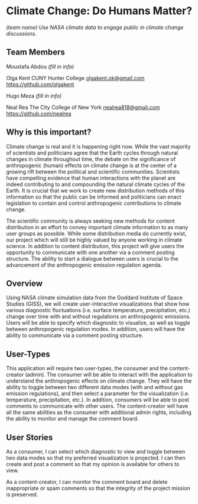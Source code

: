 # Climate Change: Do Humans Matter?
*(team name)*
*Use NASA climate data to engage public in climate change discussions.*

## __Team Members__
Moustafa Abdou
*(fill in info)*

Olga Kent
CUNY Hunter College
olgakent.ok@gmail.com
https://github.com/olgakent

Hugo Meza
*(fill in info)*

Neal Rea
The City College of New York
nealrea818@gmail.com
https://github.com/nealrea

## Why is this important?
Climate change is real and it is happening right now.  While the vast majority of scientists and politicians agree that the Earth cycles through natural changes in climate throughout time, the debate on the significance of anthropogenic (human) effects on climate change is at the center of  a growing rift between the political and scientific communities.  Scientists have compelling evidence that human interactions with the planet are indeed contributing to and compounding the natural climate cycles of the Earth.  It is crucial that we work to create new distribution methods of this information so that the public can be informed and politicians can enact legislation to contain and control anthropogenic contributions to climate change.

The scientific community is always seeking new methods for content distribution in an effort to convey important climate information to as many user groups as possible. While some distribution media do currently exist, our project which will still be highly valued by anyone working in climate science. In addition to content distribution, this project will give users the opportunity to communicate with one another via a comment posting structure. The ability to start a dialogue between users is crucial to the advancement of the anthropogenic emission regulation agenda.

## Overview
Using NASA climate simulation data from the Goddard Institute of Space Studies (GISS), we will create user-interactive visualizations that show how various diagnostic fluctuations (i.e. surface temperature, precipitation, etc.) change over time with and without regulations on anthropogenic emissions.  Users will be able to specify which diagnostic to visualize, as well as toggle between anthropogenic regulation modes. In addition, users will have the ability to communicate via a comment posting structure.

## User-Types
This application will require two user-types, the consumer and the content-creator (admin). The consumer will be able to interact with the application to understand the anthropogenic effects on climate change. They will have the ability to toggle between two different data modes (with and without gas emission regulations), and then select a parameter for the visualization (i.e. temperature, precipitation, etc.). In addition, consumers will be able to post comments to communicate with other users. The content-creator will have all the same abilities as the consumer with additional admin rights, including the ability to monitor and manage the comment board.

## User Stories
As a consumer, I can select which diagnostic to view and toggle between two data modes so that my preferred visualization is projected. I can then create and post a comment so that my opinion is available for others to view.

As a content-creator, I can monitor the comment board and delete inappropriate or spam comments so that the integrity of the project mission is preserved.
